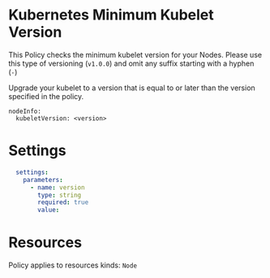 # Kubernetes Minimum Kubelet Version

This Policy checks the minimum kubelet version for your Nodes. Please use this type of versioning (`v1.0.0`) and omit any suffix starting with a hyphen (`-`)


Upgrade your kubelet to a version that is equal to or later than the version specified in the policy. 
```
nodeInfo:
  kubeletVersion: <version>
```


# Settings
```yaml
  settings:
    parameters:
      - name: version
        type: string
        required: true
        value:
```

# Resources
Policy applies to resources kinds:
`Node`
